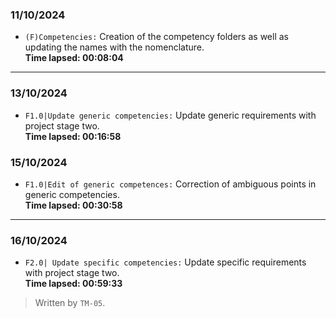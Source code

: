 ### 11/10/2024
- ``(F)Competencies:`` Creation of the competency folders as well as updating the names with the nomenclature.  
  **Time lapsed: 00:08:04**
---
### 13/10/2024
- ``F1.0|Update generic competencies:`` Update generic requirements with project stage two.  
   **Time lapsed: 00:16:58**

### 15/10/2024
  - ``F1.0|Edit of generic competences:`` Correction of ambiguous points in generic competencies.  
   **Time lapsed: 00:30:58**
---
### 16/10/2024
- ``F2.0| Update specific competencies:`` Update specific requirements with project stage two.  
  **Time lapsed: 00:59:33**


>Written by `TM-05`.
